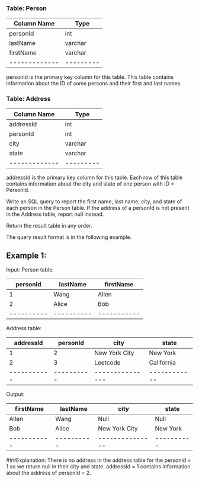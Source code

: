 ### Table: Person

| Column Name | Type    |
|-------------|---------|
| personId    | int     |
| lastName    | varchar |
| firstName   | varchar |
|-------------|---------|

personId is the primary key column for this table.
This table contains information about the ID of some persons and their first and last names.
 

### Table: Address

| Column Name | Type    |
|-------------|---------|
| addressId   | int     |
| personId    | int     |
| city        | varchar |
| state       | varchar |
|-------------|---------|

addressId is the primary key column for this table.
Each row of this table contains information about the city and state of one person with ID = PersonId.
 

Write an SQL query to report the first name, last name, city, and state of each person in the Person table. If the address of a personId is not present in the Address table, report null instead.

Return the result table in any order.

The query result format is in the following example.

 

## Example 1:

Input: 
Person table:

| personId | lastName | firstName |
|----------|----------|-----------|
| 1        | Wang     | Allen     |
| 2        | Alice    | Bob       |
|----------|----------|-----------|

Address table:

| addressId | personId | city          | state      |
|-----------|----------|---------------|------------|
| 1         | 2        | New York City | New York   |
| 2         | 3        | Leetcode      | California |
|-----------|----------|---------------|------------|

Output: 

| firstName | lastName | city          | state    |
|-----------|----------|---------------|----------|
| Allen     | Wang     | Null          | Null     |
| Bob       | Alice    | New York City | New York |
|-----------|----------|---------------|----------|

###Explanation: 
There is no address in the address table for the personId = 1 so we return null in their city and state.
addressId = 1 contains information about the address of personId = 2.
